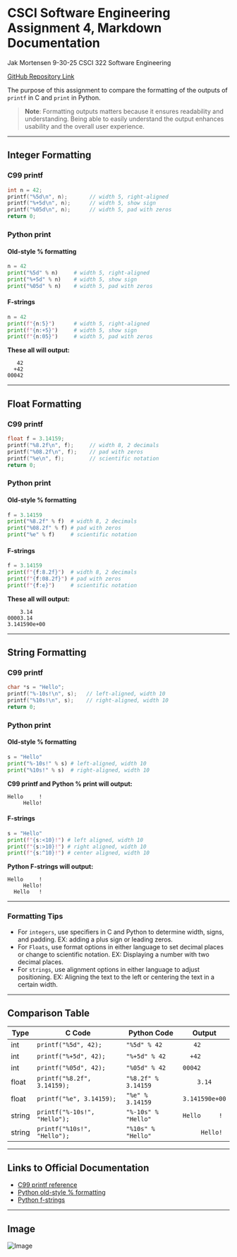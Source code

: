 # CSCI Software Engineering Assignment 4, Markdown Documentation

Jak Mortensen 9-30-25 CSCI 322 Software Engineering

[GitHub Repository Link](https://github.com/jmortensenmtech/322_Assignment04)

The purpose of this assignment to compare the formatting of the outputs of `printf` in C and `print` in Python. 

> **Note**: Formatting outputs matters because it ensures readability and understanding. Being able to easily understand the output enhances usability and the overall user experience.

---

## Integer Formatting

### C99 printf

```c
int n = 42; 
printf("%5d\n", n);       // width 5, right-aligned 
printf("%+5d\n", n);      // width 5, show sign 
printf("%05d\n", n);      // width 5, pad with zeros 
return 0;
```

### Python print

#### Old-style % formatting

```python
n = 42 
print("%5d" % n)     # width 5, right-aligned 
print("%+5d" % n)    # width 5, show sign 
print("%05d" % n)    # width 5, pad with zeros 
```

#### F-strings

```python
n = 42 
print(f"{n:5}")      # width 5, right-aligned 
print(f"{n:+5}")     # width 5, show sign 
print(f"{n:05}")     # width 5, pad with zeros
```

**These all will output:**

```
   42 
  +42 
00042
```

---

## Float Formatting

### C99 printf

```c
float f = 3.14159; 
printf("%8.2f\n", f);     // width 8, 2 decimals 
printf("%08.2f\n", f);    // pad with zeros 
printf("%e\n", f);        // scientific notation 
return 0;
```

### Python print

#### Old-style % formatting

```python
f = 3.14159 
print("%8.2f" % f)  # width 8, 2 decimals
print("%08.2f" % f) # pad with zeros
print("%e" % f)     # scientific notation
```

#### F-strings

```python
f = 3.14159 
print(f"{f:8.2f}")  # width 8, 2 decimals
print(f"{f:08.2f}") # pad with zeros
print(f"{f:e}")     # scientific notation
```

**These all will output:**

```
    3.14
00003.14
3.141590e+00
```

---

## String Formatting

### C99 printf

```c
char *s = "Hello"; 
printf("%-10s!\n", s);   // left-aligned, width 10 
printf("%10s!\n", s);    // right-aligned, width 10 
return 0;
```

### Python print

#### Old-style % formatting

```python
s = "Hello" 
print("%-10s!" % s) # left-aligned, width 10
print("%10s!" % s)  # right-aligned, width 10
```

**C99 printf and Python % print will output:**

```
Hello     !
     Hello!
```

####  F-strings

```python
s = "Hello" 
print(f"{s:<10}!") # left aligned, width 10
print(f"{s:>10}!") # right aligned, width 10
print(f"{s:^10}!") # center aligned, width 10
```

**Python F-strings will output:**

```
Hello     !
     Hello!
  Hello   !
```

---

### Formatting Tips
- For `integers`, use specifiers in C and Python to determine width, signs, and padding. EX: adding a plus sign or leading zeros.
- For `Floats`, use format options in either language to set decimal places or change to scientific notation. EX: Displaying a number with two decimal places.
- For `strings`, use alignment options in either language to adjust positioning. EX: Aligning the text to the left or centering the text in a certain width.

---

## Comparison Table

| Type   | C Code                        | Python Code             | Output           |
|--------|-------------------------------|--------------------------|------------------|
| int    | `printf("%5d", 42);`          | `"%5d" % 42`             | `   42`          |
| int    | `printf("%+5d", 42);`         | `"%+5d" % 42`            | `  +42`          |
| int    | `printf("%05d", 42);`         | `"%05d" % 42`            | `00042`          |
| float  | `printf("%8.2f", 3.14159);`   | `"%8.2f" % 3.14159`      | `    3.14`       |
| float  | `printf("%e", 3.14159);`      | `"%e" % 3.14159`         | `3.141590e+00`   |
| string | `printf("%-10s!", "Hello");`  | `"%-10s" % "Hello"`      | `Hello     !`    |
| string | `printf("%10s!", "Hello");`   | `"%10s" % "Hello"`       | `     Hello!`    |

---

## Links to Official Documentation

- [C99 printf reference](https://en.cppreference.com/w/c/io/fprintf)
- [Python old-style % formatting](https://docs.python.org/3/library/stdtypes.html#printf-style-string)
- [Python f-strings](https://docs.python.org/3/reference/lexical_analysis.html#f-strings)

---

## Image

![Image](https://static1.makeuseofimages.com/wordpress/wp-content/uploads/2021/12/c-programming-vs-python-programming.jpg)
